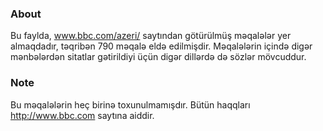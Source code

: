 ### About
Bu faylda, www.bbc.com/azeri/ saytından götürülmüş məqalələr yer almaqdadır, təqribən 790 məqalə eldə edilmişdir. Məqalələrin içində digər mənbələrdən sitatlar gətirildiyi üçün digər dillərdə də sözlər mövcuddur.

### Note
Bu məqalələrin heç birinə toxunulmamışdır. Bütün haqqları http://www.bbc.com saytına aiddir.
